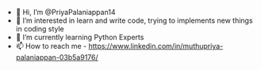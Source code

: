 - 👋 Hi, I’m @PriyaPalaniappan14
- 👀 I’m interested in learn and write code, trying to implements new things in coding style
- 🌱 I’m currently learning Python Experts
- 📫 How to reach me - https://www.linkedin.com/in/muthupriya-palaniappan-03b5a9176/

<!---
PriyaPalaniappan14/PriyaPalaniappan14 is a ✨ special ✨ repository because its `README.md` (this file) appears on your GitHub profile.
You can click the Preview link to take a look at your changes.
--->
